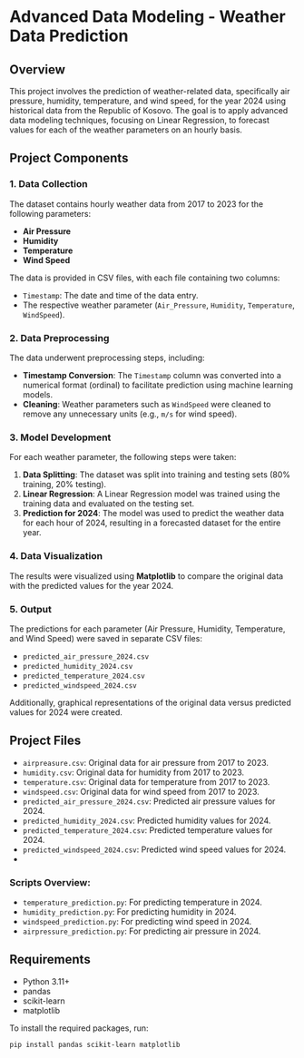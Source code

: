 # Advanced Data Modeling - Weather Data Prediction

## Overview
This project involves the prediction of weather-related data, specifically air pressure, humidity, temperature, and wind speed, for the year 2024 using historical data from the Republic of Kosovo. The goal is to apply advanced data modeling techniques, focusing on Linear Regression, to forecast values for each of the weather parameters on an hourly basis.

## Project Components

### 1. Data Collection
The dataset contains hourly weather data from 2017 to 2023 for the following parameters:
- **Air Pressure**
- **Humidity**
- **Temperature**
- **Wind Speed**

The data is provided in CSV files, with each file containing two columns:
- `Timestamp`: The date and time of the data entry.
- The respective weather parameter (`Air_Pressure`, `Humidity`, `Temperature`, `WindSpeed`).

### 2. Data Preprocessing
The data underwent preprocessing steps, including:
- **Timestamp Conversion**: The `Timestamp` column was converted into a numerical format (ordinal) to facilitate prediction using machine learning models.
- **Cleaning**: Weather parameters such as `WindSpeed` were cleaned to remove any unnecessary units (e.g., `m/s` for wind speed).

### 3. Model Development
For each weather parameter, the following steps were taken:
1. **Data Splitting**: The dataset was split into training and testing sets (80% training, 20% testing).
2. **Linear Regression**: A Linear Regression model was trained using the training data and evaluated on the testing set.
3. **Prediction for 2024**: The model was used to predict the weather data for each hour of 2024, resulting in a forecasted dataset for the entire year.

### 4. Data Visualization
The results were visualized using **Matplotlib** to compare the original data with the predicted values for the year 2024.

### 5. Output
The predictions for each parameter (Air Pressure, Humidity, Temperature, and Wind Speed) were saved in separate CSV files:
- `predicted_air_pressure_2024.csv`
- `predicted_humidity_2024.csv`
- `predicted_temperature_2024.csv`
- `predicted_windspeed_2024.csv`

Additionally, graphical representations of the original data versus predicted values for 2024 were created.

## Project Files

- `airpreasure.csv`: Original data for air pressure from 2017 to 2023.
- `humidity.csv`: Original data for humidity from 2017 to 2023.
- `temperature.csv`: Original data for temperature from 2017 to 2023.
- `windspeed.csv`: Original data for wind speed from 2017 to 2023.
- `predicted_air_pressure_2024.csv`: Predicted air pressure values for 2024.
- `predicted_humidity_2024.csv`: Predicted humidity values for 2024.
- `predicted_temperature_2024.csv`: Predicted temperature values for 2024.
- `predicted_windspeed_2024.csv`: Predicted wind speed values for 2024.
- 
### Scripts Overview:

- `temperature_prediction.py`: For predicting temperature in 2024.
- `humidity_prediction.py`: For predicting humidity in 2024.
- `windspeed_prediction.py`: For predicting wind speed in 2024.
- `airpressure_prediction.py`: For predicting air pressure in 2024.

## Requirements
- Python 3.11+
- pandas
- scikit-learn
- matplotlib

To install the required packages, run:

```bash
pip install pandas scikit-learn matplotlib
